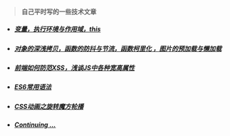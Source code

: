 > #### 自己平时写的一些技术文章

* ##### [变量，执行环境与作用域，this](./space/first.md)

* ##### [对象的深浅拷贝，函数的防抖与节流，函数柯里化 ，图片的预加载与懒加载](./space/second.md)

* ##### [前端如何防范XSS，浅谈JS中各种宽高属性](./space/third.md)

* ##### [ES6常用语法](./space/forth.md)

* ##### [CSS动画之旋转魔方轮播](./space/fifth.md)

* ##### [Continuing ...]()


